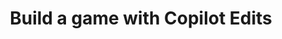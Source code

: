 ---
title: Build a game with Copilot Edits
description: Use Copilot Edits to build a game for Android without writing a single line of code.
videoId: Vj13SdN6OxU
layout: tip
tags: [long, tutorial, game, android]
---